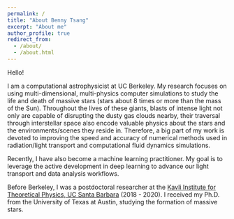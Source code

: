 ```yaml
---
permalink: /
title: "About Benny Tsang"
excerpt: "About me"
author_profile: true
redirect_from: 
  - /about/
  - /about.html
---
```


Hello!

I am a computational astrophysicist at UC Berkeley. My research focuses on using multi-dimensional, multi-physics computer simulations to study the life and death of massive stars (stars about 8 times or more than the mass of the Sun). Throughout the lives of these giants, blasts of intense light not only are capable of disrupting the dusty gas clouds nearby, their traversal through interstellar space also encode valuable physics about the stars and the environments/scenes they reside in.
Therefore, a big part of my work is devoted to improving the speed and accuracy of numerical methods used in radiation/light transport and computational fluid dynamics simulations.

Recently, I have also become a machine learning practitioner. My goal is to leverage the active development in deep learning to advance our light transport and data analysis workflows.

Before Berkeley, I was a postdoctoral researcher at the [Kavli Institute for Theoretical Physics, UC Santa Barbara](https://www.kitp.ucsb.edu/) (2018 - 2020). I received my Ph.D. from the University of Texas at Austin, studying the formation of massive stars. 

